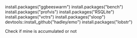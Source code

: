 install.packages("ggbeeswarm")
install.packages("bench")
install.packages("profvis")
install.packages("RSQLite")
install.packages("vctrs")
install.packages("sloop")
devtools::install_github("hadley/emo")
install.packages("lobstr")

Check if mine is accumulated or not


